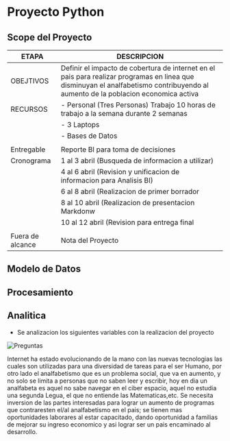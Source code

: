 # Proyecto Python
## Scope del Proyecto
| ETAPA | DESCRIPCION |
| ----- | ----------- |
|OBEJTIVOS| Definir el impacto de cobertura de internet en el pais para realizar programas en linea que disminuyan el analfabetismo contribuyendo al aumento de la poblacion economica activa|
|RECURSOS| -  Personal (Tres Personas) Trabajo 10 horas de trabajo a la semana durante 2 semanas|
|        | - 3 Laptops|
|        | - Bases de Datos|
|        |                 |
|Entregable|Reporte BI para toma de decisiones|
|Cronograma|1 al 3 abril (Busqueda de informacion a utilizar)|
|          |4 al 6 abril (Revision y unificacion de informacion para Analisis BI)|
|          |6 al 8 abril (Realizacion de primer borrador|
|          |8 al 10 abril (Realizacion de presentacion Markdonw|
|          |10 al 12 abril (Revision para entrega final|
|          |        |
|Fuera de alcance| Nota del Proyecto|

             

## Modelo de Datos


## Procesamiento



## Analitica
 -  Se analizacion los siguientes variables con la realizacion del proyecto

![Preguntas](https://user-images.githubusercontent.com/89221655/162644423-97b969b8-129f-4b60-b585-61dd779580d5.png)

Internet ha estado evolucionando de la mano con las nuevas tecnologias las cuales son utilizadas para una diversidad de tareas para el ser Humano, por otro lado el analfabetismo que es un problema social, que va en aumento, y no solo se limita a personas que no saben leer y escribir, hoy en dia un analfabeta es aquel no sabe navegar en el ciber espacio, aquel no estudia una segunda Legua, el que no entiende las Matematicas,etc.
Se necesita inversion de las partes interesadas para lograr un aumento de programas que contraresten el/al analfabetismo en el pais; se tienen mas oportunidades laborares al estar capacitado, dando oportunidad a familias de mejorar su ingreso economico y asi lograr ser un pais encaminado al desarrollo.
